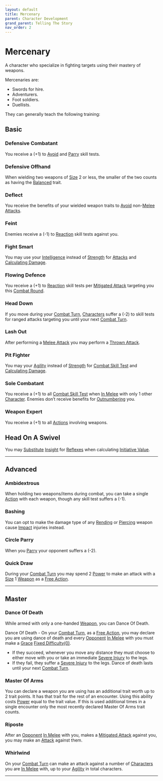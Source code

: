 ```yaml
---
layout: default
title: Mercenary
parent: Character Development
grand_parent: Telling The Story
nav_order: 2
---
```

# Mercenary
A character who specialize in fighting targets using their mastery of weapons.

Mercenaries are: 
* Swords for hire.
* Adventurers.
* Foot soldiers.
* Duellists.

They can generally teach the following training:

## Basic

### Defensive Combatant
You receive a (+1) to [Avoid](Core/Reacting-To-Attacks#Avoid) and [Parry](Core/Special-Combat-Actions#Parry) skill tests.

### Defensive Offhand
When wielding two weapons of [Size](Core/Weapons#Size) 2 or less, the smaller of the two counts as having the [Balanced](Core/Weapon-Traits#Balanced) trait.

### Deflect
You receive the benefits of your wielded weapon traits to [Avoid](Core/Reacting-To-Attacks#Avoid) non-[Melee Attacks](Core/Terminology#Melee%20Attack). 

### Feint
Enemies receive a (-1) to [Reaction](Core/Terminology#Reaction) skill tests against you.

### Fight Smart
You may use your [Intelligence](Core/Intelligence) instead of [Strength](Core/Strength) for [Attacks](Core/Terminology#Attack) and [Calculating Damage](Core/Attacks#Calculating%20Damage).

### Flowing Defence
You receive a (+1) to [Reaction](Core/Terminology#Reaction) skill tests per [Mitigated Attack](Core/Terminology#Mitigated%20Attack) targeting you this [Combat Round](Core/Terminology#Combat%20Round).

### Head Down
If you move during your [Combat Turn](Core/Terminology#Combat%20Turn), [Characters](Core/Terminology#Character) suffer a (-2) to skill tests for ranged attacks targeting you until your next [Combat Turn](Core/Terminology#Combat%20Turn).

### Lash Out
After performing a [Melee Attack](Core/Terminology#Melee%20Attack) you may perform a [Thrown Attack](Core/Terminology#Thrown%20Attack). 
### Pit Fighter
You may your [Agility](Core/Agility) instead of [Strength](Core/Strength) for [Combat Skill Test](Core/Terminology#Combat%20Action) and [Calculating Damage](Core/Attacks#Calculating%20Damage).

### Sole Combatant
You receive a (+1) to all [Combat Skill Test](Core/Terminology#Combat%20Action) when [In Melee](Core/Effects#In%20Melee) with only 1 other [Character](Core/Terminology#Character).
Enemies don’t receive benefits for [Outnumbering](Core/Attack-Bonuses#Outnumbered) you.

### Weapon Expert
You receive a (+1) to all [Actions](Core/Terminology#Action) involving weapons. 

## Head On A Swivel
You may [Substitute](Core/Terminology#Substitute) [Insight](Core/Intelligence#Insight) for [Reflexes](Core/Agility#Reflexes) when calculating [Initiative Value](Core/Combat#Initiative%20Value).



---

## Advanced

### Ambidextrous
When holding two weapons/items during combat, you can take a single [Action](Core/Terminology#Action) with each weapon, though any skill test suffers a (-1).

### Bashing
You can opt to make the damage type of any [Rending](Core/Injury#Rending) or [Piercing](Core/Injury#Piercing) weapon cause [Impact](Core/Injury#Impact) injuries instead.

### Circle Parry
When you [Parry](Core/Special-Combat-Actions#Parry) your opponent suffers a (-2).

### Quick Draw
During your [Combat Turn](Core/Terminology#Combat%20Turn) you may spend 2 [Power](Core/Stats#Max%20Power) to make an attack with a [Size](Core/Weapons#Size) 1 [Weapon](Core/Weapons) as a [Free Action](Core/Terminology#Free%20Action).


---

## Master

### Dance Of Death
While armed with only a one-handed [Weapon](Core/Weapons), you can Dance Of Death.

Dance Of Death - On your [Combat Turn](Core/Terminology#Combat%20Turn), as a [Free Action](Core/Terminology#Free%20Action), you may declare you are using dance of death and every [Opponent](Core/Terminology#Opponent) [In Melee](Core/Effects#In%20Melee) with you must make a [Grace](Core/Agility#Grace) [Fixed Difficulty(0)](Core/Skills#Fixed%20Difficulty). 
* If they succeed, whenever you move any distance they must choose to either move with you or take an immediate [Severe Injury](Core/Injury#Severe%20Injury) to the legs. 
* If they fail, they suffer a [Severe Injury](Core/Injury#Severe%20Injury) to the legs. 
Dance of death lasts until your next [Combat Turn](Core/Terminology#Combat%20Turn).

### Master Of Arms
You can declare a weapon you are using has an additional trait worth up to 2 trait points. It has that trait for the rest of an encounter. Using this ability costs [Power](Core/Stats#Max%20Power) equal to the trait value. If this is used additional times in a single encounter only the most recently declared Master Of Arms trait counts. 

### Riposte
After an [Opponent](Core/Terminology#Opponent) [In Melee](Core/Effects#In%20Melee) with you, makes a [Mitigated Attack](Core/Terminology#Mitigated%20Attack) against you, you may make an [Attack](Core/Terminology#Attack) against them.

### Whirlwind
On your [Combat Turn](Core/Terminology#Combat%20Turn) can make an attack against a number of [Characters](Core/Terminology#Character) you are [In Melee](Core/Effects#In%20Melee) with, up to your [Agility](Core/Agility) in total characters.


---


